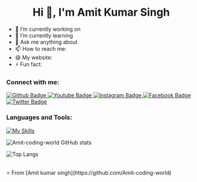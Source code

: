 
 <h1 align="center">Hi 👋, I'm Amit Kumar Singh</h1>

- 🔭 I’m currently working on 
- 🌱 I’m currently learning 
- 💬 Ask me anything about  
- 📫 How to reach me: 
- 😄 My website: 
- ⚡ Fun fact: 
  
### Connect with me:
<div id="badges">
  <a href="(https://github.com/Amit-coding-world">
    <img src="https://img.shields.io/badge/Github-white?style=for-the-badge&logo=Github&logoColor=black" alt="Github Badge"/>
  </a>
  <a href="">
    <img src="https://img.shields.io/badge/YouTube-red?style=for-the-badge&logo=youtube&logoColor=white" alt="Youtube Badge"/>
  </a>
   <a href="">
    <img src="https://img.shields.io/badge/Instagram-purple?style=for-the-badge&logo=instagram&logoColor=white" alt="Instagram Badge"/>
  </a>
   <a href="">
    <img src="https://img.shields.io/badge/Facebook-blue?style=for-the-badge&logo=facebook&logoColor=white" alt="Facebook Badge"/>
  </a>
   <a href="">
    <img src="https://img.shields.io/badge/Twitter-blue?style=for-the-badge&logo=twitter&logoColor=white" alt="Twitter Badge"/>
  </a>
</div>

### Languages and Tools:
[![My Skills](https://skillicons.dev/icons?i=html,css,js,github,git,postman,nodejs,express,react,mongodb,tailwindcss,bootstrap,cpp,python,c,java&perline=4)](https://skillicons.dev)

![Amit-coding-world GitHub stats](https://github-readme-stats.vercel.app/api?username=Amit-coding-world&show_icons=true&theme=dark)

![Top Langs](https://github-readme-stats.vercel.app/api/top-langs/?username=Amit-coding-world&theme=dark)


<br>
⭐️ From [Amit kumar singh](https://github.com/Amit-coding-world)
